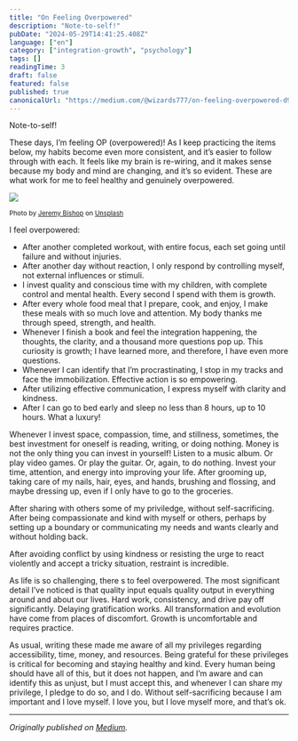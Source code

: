 ```yaml
---
title: "On Feeling Overpowered"
description: "Note-to-self!"
pubDate: "2024-05-29T14:41:25.408Z"
language: ["en"]
category: ["integration-growth", "psychology"]
tags: []
readingTime: 3
draft: false
featured: false
published: true
canonicalUrl: "https://medium.com/@wizards777/on-feeling-overpowered-d964cc32480a"
---
```


Note-to-self!

These days, I’m feeling OP (overpowered)! As I keep practicing the items below, my habits become even more consistent, and it’s easier to follow through with each. It feels like my brain is re-wiring, and it makes sense because my body and mind are changing, and it’s so evident. These are what work for me to feel healthy and genuinely overpowered.

![](https://cdn-images-1.medium.com/max/800/0*9gcNgi7zz54OiC4Q)

<small>Photo by [Jeremy Bishop](https://unsplash.com/@jeremybishop?utm_source=medium&utm_medium=referral) on [Unsplash](https://unsplash.com?utm_source=medium&utm_medium=referral)</small>

I feel overpowered:

- After another completed workout, with entire focus, each set going until failure and without injuries.
- After another day without reaction, I only respond by controlling myself, not external influences or stimuli.
- I invest quality and conscious time with my children, with complete control and mental health. Every second I spend with them is growth.
- After every whole food meal that I prepare, cook, and enjoy, I make these meals with so much love and attention. My body thanks me through speed, strength, and health.
- Whenever I finish a book and feel the integration happening, the thoughts, the clarity, and a thousand more questions pop up. This curiosity is growth; I have learned more, and therefore, I have even more questions.
- Whenever I can identify that I’m procrastinating, I stop in my tracks and face the immobilization. Effective action is so empowering.
- After utilizing effective communication, I express myself with clarity and kindness.
- After I can go to bed early and sleep no less than 8 hours, up to 10 hours. What a luxury!

Whenever I invest space, compassion, time, and stillness, sometimes, the best investment for oneself is reading, writing, or doing nothing. Money is not the only thing you can invest in yourself! Listen to a music album. Or play video games. Or play the guitar. Or, again, to do nothing. Invest your time, attention, and energy into improving your life. After grooming up, taking care of my nails, hair, eyes, and hands, brushing and flossing, and maybe dressing up, even if I only have to go to the groceries.

After sharing with others some of my priviledge, without self-sacrificing. After being compassionate and kind with myself or others, perhaps by setting up a boundary or communicating my needs and wants clearly and without holding back.

After avoiding conflict by using kindness or resisting the urge to react violently and accept a tricky situation, restraint is incredible.

As life is so challenging, there s to feel overpowered. The most significant detail I’ve noticed is that quality input equals quality output in everything around and about our lives. Hard work, consistency, and drive pay off significantly. Delaying gratification works. All transformation and evolution have come from places of discomfort. Growth is uncomfortable and requires practice.

As usual, writing these made me aware of all my privileges regarding accessibility, time, money, and resources. Being grateful for these privileges is critical for becoming and staying healthy and kind. Every human being should have all of this, but it does not happen, and I’m aware and can identify this as unjust, but I must accept this, and whenever I can share my privilege, I pledge to do so, and I do. Without self-sacrificing because I am important and I love myself. I love you, but I love myself more, and that’s ok.

---

_Originally published on [Medium](https://medium.com/@wizards777/on-feeling-overpowered-d964cc32480a)._
